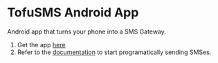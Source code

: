 # TofuSMS Android App

Android app that turns your phone into a SMS Gateway.



1. Get the app <a href="https://play.google.com/store/apps/details?id=tofu.com.tofusms">here</a>
2. Refer to the <a href="http://tofusms.com/#/">documentation</a> to start programatically sending SMSes.

